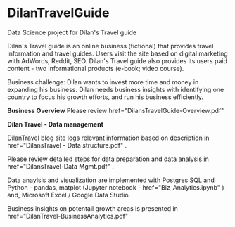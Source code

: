 # DilanTravelGuide

Data Science project for Dilan's Travel guide 

Dilan's Travel guide is an online business (fictional) that provides travel information and travel guides. 
Users visit the site based on digital marketing with AdWords, Reddit, SEO. 
Dilan's Travel guide also provides its users paid content - two informational products (e-book; video course).

Business challenge: Dilan wants to invest more time and money in expanding his business. Dilan needs business insights with identifying one country to focus his growth efforts, and run his business efficiently.   

<b>Business Overview</b>
Please review <a> href="DilansTravelGuide-Overview.pdf" </a>

<b>Dilan Travel - Data management</b>

DilanTravel blog site logs relevant information based on description in <a> href="DilansTravel - Data structure.pdf" </a>. 
  
Please review detailed steps for data preparation  and data analysis in <a> href="DilansTravel-Data Mgmt.pdf" </a>.

Data anaylsis and visualization are implemented with Postgres SQL and Python - pandas, matplot (Jupyter notebook - <a> href="Biz_Analytics.ipynb" </a>) and, Microsoft Excel / Google Data Studio.

Business insights on potentail growth areas is presented in <a> href="DilanTravel-BusinessAnalytics.pdf" </a>
